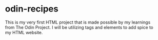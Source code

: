 # odin-recipes
This is my very first HTML project that is made possible by my
learnings from The Odin Project. I will be utilizing tags and
elements to add spice to my HTML website.
